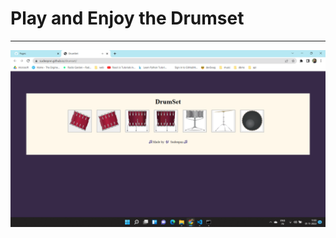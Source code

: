 # Play and Enjoy the Drumset
 ****
<img src="https://github.com/sudeepnn/drumset/blob/main/images/Screenshot%20(258).png">
